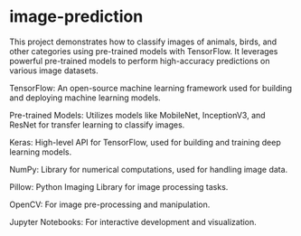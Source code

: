 # image-prediction

This project demonstrates how to classify images of animals, birds, and other categories using pre-trained models with TensorFlow. It leverages powerful pre-trained models to perform high-accuracy predictions on various image datasets.

TensorFlow: An open-source machine learning framework used for building and deploying machine learning models.

Pre-trained Models: Utilizes models like MobileNet, InceptionV3, and ResNet for transfer learning to classify images.

Keras: High-level API for TensorFlow, used for building and training deep learning models.

NumPy: Library for numerical computations, used for handling image data.

Pillow: Python Imaging Library for image processing tasks.

OpenCV: For image pre-processing and manipulation.

Jupyter Notebooks: For interactive development and visualization.
